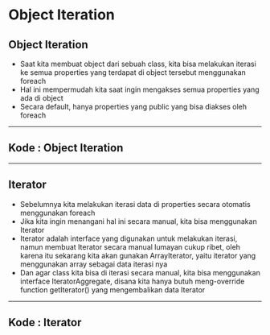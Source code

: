 # Object Iteration

## Object Iteration

- Saat kita membuat object dari sebuah class, kita bisa melakukan iterasi ke semua properties yang terdapat di object tersebut menggunakan foreach
- Hal ini mempermudah kita saat ingin mengakses semua properties yang ada di object
- Secara default, hanya properties yang public yang bisa diakses oleh foreach

---

## Kode : Object Iteration


---

## Iterator

- Sebelumnya kita melakukan iterasi data di properties secara otomatis menggunakan foreach
- Jika kita ingin menangani hal ini secara manual, kita bisa menggunakan Iterator
- Iterator adalah interface yang digunakan untuk melakukan iterasi, namun membuat Iterator secara manual lumayan cukup ribet, oleh karena itu sekarang kita akan gunakan ArrayIterator, yaitu iterator yang menggunakan array sebagai data iterasi nya
- Dan agar class kita bisa di iterasi secara manual, kita bisa menggunakan interface IteratorAggregate, disana kita hanya butuh meng-override function getIterator() yang mengembalikan data Iterator

---

## Kode : Iterator
